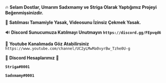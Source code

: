 🔥 __**Selam Dostlar, Umarım Sadxmamy ve Striga Olarak Yaptığımız Projeyi Beğenmişsinizdir.**__

🚫 __**Satılması Tamamiyle Yasak, Videosunu İzinsiz Çekmek Yasak.**__

🔊 __**Discord Sunucumuza Katılmayı Unutmayın**__
 **`https://discord.gg/FEpvqd6`**

🔔 **Youtube Kanalımada Göz Atabilirsiniz**  
`https://www.youtube.com/channel/UC2yLMwMa0vyrBw_Tzhe0U-g`


🔱 **Discord Hesaplarımız** 🔱

**`Striga#0001`**

**`Sadxmamy#0001`**


